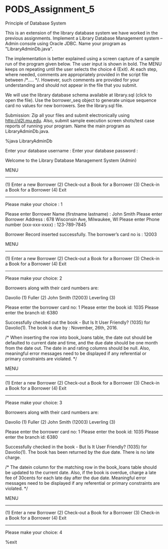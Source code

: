 # PODS_Assignment_5

Principle of Database System
 
This is an extension of the library database system we have worked in the previous assignments. Implement a Library Database 
Management system – Admin console using Oracle JDBC. Name your program as "LibraryAdminDb.java". 
 
The implementation is better explained using a screen capture of a sample run of the program given below. The user input is 
shown in bold. The MENU keeps on repeating until the user selects the choice 4 (Exit). At each step, where needed, comments 
are appropriately provided in the script file between /*..... */. However, such comments are provided for your understanding 
and should not appear in the file that you submit. 
 
We will use the library database schema available at library.sql (click to open the file). Use the borrower_seq object to 
generate unique sequence card no values for new borrowers. See the library.sql file.
 
Submission: Zip all your files and submit electronically using http://d2l.mu.edu. Also, submit sample execution screen 
shots/test case reports of running your program. Name the main program as LibraryAdminDb.java.
 
%java LibraryAdminDb
 
Enter your database username : <place holder for database user name>
Enter your database password : <database password>
 
Welcome to the Library Database Management System (Admin)
 
MENU
****************************************************
(1) Enter a new Borrower
(2) Check-out a Book for a Borrower
(3) Check-in a Book for a Borrower
(4) Exit
****************************************************
 
 
Please make your choice : 1
 
Please enter Borrower Name  (firstname lastname) : John Smith
Please enter Borrower Address : 678 Wisconsin Ave, Milwaukee, WI
Please enter Phone number (xxx-xxx-xxxx) : 123-789-7845
 
Borrower Record inserted successfully. The borrower’s card no is : 12003
 
 
MENU
****************************************************
(1) Enter a new Borrower
(2) Check-out a Book for a Borrower
(3) Check-in a Book for a Borrower
(4) Exit
****************************************************
 
Please make your choice: 2
 
Borrowers along with their card numbers are:
 
Davolio (1)
Fuller (2)
John Smith (12003)
Leverling (3)
 
Please enter the borrower card no: 1
Please enter the book id:  1035
Please enter the branch id: 6380
 
Successfully checked out the book - But Is It User Friendly? (1035) for Davolio(1). The book is due by : November, 26th, 2016.
 
/* When inserting the row into book_loans table, the date out should be defaulted to current date and time, and the due date 
should be one month from the date out. The date in and rating columns should be null. Also, meaningful error messages need to 
be displayed if any referential or primary constraints are violated. */
 
MENU
****************************************************
(1) Enter a new Borrower
(2) Check-out a Book for a Borrower
(3) Check-in a Book for a Borrower
(4) Exit
****************************************************
 
Please make your choice: 3
 
Borrowers along with their card numbers are:
 
Davolio (1)
Fuller (2)
John Smith (12003)
Leverling (3)
 
Please enter the borrower card no: 1
Please enter the book id:  1035
Please enter the branch id: 6380
 
Successfully checked in the book - But Is It User Friendly? (1035) for Davolio(1). The book has been returned by the due 
date. There is no late charge.
 
/* The datein column for the matching row in the book_loans table should be updated to the current date. Also, if the book is 
overdue, charge a late fee of 30cents for each late day after the due date.  Meaningful error messages need to be displayed if 
any referential or primary constraints are violated. */
 
MENU
****************************************************
(1) Enter a new Borrower
(2) Check-out a Book for a Borrower
(3) Check-in a Book for a Borrower
(4) Exit
****************************************************
 
Please make your choice: 4
 
%exit

